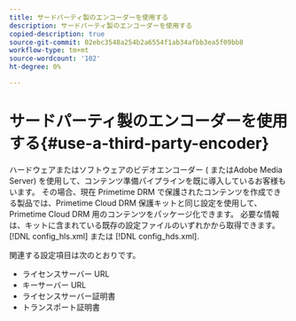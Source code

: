 ```yaml
---
title: サードパーティ製のエンコーダーを使用する
description: サードパーティ製のエンコーダーを使用する
copied-description: true
source-git-commit: 02ebc3548a254b2a6554f1ab34afbb3ea5f09bb8
workflow-type: tm+mt
source-wordcount: '102'
ht-degree: 0%

---
```


# サードパーティ製のエンコーダーを使用する{#use-a-third-party-encoder}

ハードウェアまたはソフトウェアのビデオエンコーダー ( またはAdobe Media Server) を使用して、コンテンツ準備パイプラインを既に導入しているお客様もいます。 その場合、現在 Primetime DRM で保護されたコンテンツを作成できる製品では、Primetime Cloud DRM 保護キットと同じ設定を使用して、Primetime Cloud DRM 用のコンテンツをパッケージ化できます。 必要な情報は、キットに含まれている既存の設定ファイルのいずれかから取得できます。 [!DNL config_hls.xml] または [!DNL config_hds.xml].

関連する設定項目は次のとおりです。

* ライセンスサーバー URL
* キーサーバー URL
* ライセンスサーバー証明書
* トランスポート証明書
